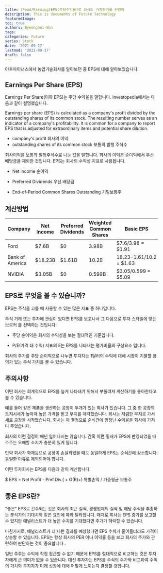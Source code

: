 ```yaml
---
title: (Food/Farming)EPS(주당수익율)로 회사의 가치평가를 한번에
description: This is documents of Future Technology
featuredImage: 
toc: true
authors: Byeonghui-Won
tags:
categories: Future
series: Stock
date: '2021-09-17'
lastmod: '2021-09-17'
draft: false
---
```



야후파이낸스에서 농업기술회사를 알아보던 중 EPS에 대해 알아보았습니다. 

## Earnings Per Share (EPS)

Earnings Per Share(이하 EPS)는 주당 수익율을 말합니다. Investopedia에서는 다음과 같이 설명했습니다. 

Earnings per share (EPS) is calculated as a company's profit divided by the outstanding shares of its common stock. The resulting number serves as an indicator of a company's profitability. It is common for a company to report EPS that is adjusted for extraordinary items and potential share dilution.

- company's profit 회사의 이익
- outstanding shares of its common stock 보통의 발행 주식수

회사이익을 보통의 발행주식수로 나눈 값을 말합니다. 회사의 이익은 순이익에서 우선 배당금을 제외한 것입니다. EPS는 회사의 수익성 지표로 사용됩니다. 

+ Net income 순이익

+ Preferred Dividends 우선 배당금

+ End-of-Period Common Shares Outstanding 기말보통주

## 계산방법

| Company         | Net Income | Preferred Dividends | Weighted Common Shares | Basic EPS                 |
|-----------------|------------|---------------------|------------------------|---------------------------|
| Ford            | $7.6B      | $0                  | 3.98B                  | $7.6/3.98 = $1.91         |
| Bank of America | $18.23B    | $1.61B              | 10.2B                  | $18.23-$1.61/10.2 = $1.63 |
| NVIDIA          | $3.05B     | $0                  | 0.599B                 | $3.05/0.599 = $5.09       |

## EPS로 무엇을 볼 수 있습니까?

EPS는 주식을 고를 때 사용할 수 있는 많은 지표 중 하나입니다. 

주식 거래 또는 투자에 관심이 있다면 EPS를 보고나서 그 다음으로 투자 스타일에 맞는 브로커 를 선택하는 것입니다.

+ 주당 순이익은 회사의 수익성을 보는 절대적인 기준입니다. 

+ P/E(가격 대 수익) 지표의 E는 EPS를 나타내는 평가비율의 구성요소 입니다. 

회사의 주가를 주당 순이익으로 나누면 투자자는 1달러의 수익에 대해 시장이 지불할 용의가 있는 주식 가치를 볼 수 있습니다.

## 주의사항

어떤 회사는 회계적으로 EPS를 높게 나타내기 위해서 부풀려져 계산하기를 좋아한다고 볼 수 있습니다.

예를 들어 같은 제품을 생산하는 공장이 두개가 있는 회사가 있습니다. 그 중 한 공장의 토지시세가 높아져 높은 가격을 받고 부지를 매각했습니다. 회사는 저렴한 부지로 가서 새로 공장을 시작했습니다. 회사는 이 결정으로 순식간에 엄청난 수익율을 회사에 가져다 주었습니다. 

회사의 이런 결정이 매년 일어나지는 않습니다. 간혹 이런 횡재가 EPS에 반영되었을 때 주주는 오해할 소지가 충분히 있게 됩니다. 

만약 회사가 화재등으로 공장이 손실되었을 때도 동일하게 EPS는 순식간에 감소합니다. 동일한 이유로 제외되어야 합니다. 

어떤 투자회사는 EPS를 다음과 같이 계산합니다. 

$ EPS = Net Profit - Pref.Div.( + O(R)+) 특별손익 / 가중평균 보통주

## 좋은 EPS란?

"좋은" EPS로 간주되는 것은 회사의 최근 실적, 경쟁업체의 실적 및 해당 주식을 추종하는 분석가의 기대치와 같은 요인에 따라 달라집니다. 때때로 회사는 EPS 증가를 보고할 수 있지만 애널리스트가 더 높은 수치를 기대했다면 주가가 하락할 수 있습니다.

마찬가지로, 애널리스트가 더 나쁜 결과를 예상했다면 EPS 수치가 줄어들더라도 가격이 상승할 수 있습니다. EPS는 항상 회사의 PER 이나 이익률 등을 보고 회사의 주가와 관련하여 판단하는 것이 중요합니다 .

일반 주주는 수익에 직접 접근할 수 없기 때문에 EPS를 절대적으로 비교하는 것은 투자자에게 큰 의미가 없을 수 있습니다. 대신 투자자는 EPS를 주식의 주가와 비교하여 수익의 가치와 투자자가 미래 성장에 대해 어떻게 느끼는지 결정할 것입니다.
